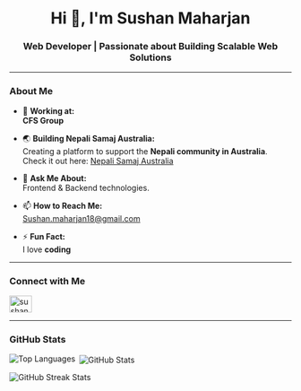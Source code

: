 <h1 align="center">Hi 👋, I'm Sushan Maharjan</h1>
<h3 align="center">Web Developer | Passionate about Building Scalable Web Solutions</h3>

---

### About Me
- 💼 **Working at:**  
  **CFS Group**

- 🌏 **Building Nepali Samaj Australia:**  
  Creating a platform to support the **Nepali community in Australia**.  
  Check it out here: [Nepali Samaj Australia](https://www.nepalisamaj.com.au/)


- 💬 **Ask Me About:**  
  Frontend & Backend technologies.

- 📫 **How to Reach Me:**  
  [Sushan.maharjan18@gmail.com](mailto:Sushan.maharjan18@gmail.com)

- ⚡ **Fun Fact:**  
  I love **coding**

---

### Connect with Me
<p align="left">
  <a href="https://linkedin.com/in/sushan-mjhn/" target="_blank">
    <img align="center" src="https://raw.githubusercontent.com/rahuldkjain/github-profile-readme-generator/master/src/images/icons/Social/linked-in-alt.svg" alt="sushan-mjhn" height="30" width="40" />
  </a>
</p>

---

### GitHub Stats
<p><img align="left" src="https://github-readme-stats.vercel.app/api/top-langs?username=sushmzn9&show_icons=true&locale=en&layout=compact" alt="Top Languages" /></p>

<p>&nbsp;<img align="center" src="https://github-readme-stats.vercel.app/api?username=sushmzn9&show_icons=true&locale=en" alt="GitHub Stats" /></p>

<p><img align="center" src="https://github-readme-streak-stats.herokuapp.com/?user=sushmzn9" alt="GitHub Streak Stats" /></p>

